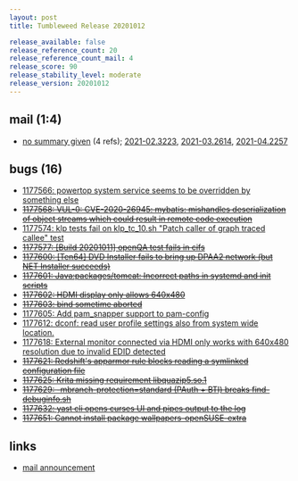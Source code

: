 ```yaml
---
layout: post
title: Tumbleweed Release 20201012

release_available: false
release_reference_count: 20
release_reference_count_mail: 4
release_score: 90
release_stability_level: moderate
release_version: 20201012
---
```


## mail (1:4)

- [no summary given](https://github.com/boombatower/tumbleweed-review/issues/10) (4 refs); [2021-02.3223](https://github.com/boombatower/tumbleweed-review/issues/10), [2021-03.2614](https://github.com/boombatower/tumbleweed-review/issues/10), [2021-04.2257](https://github.com/boombatower/tumbleweed-review/issues/10)

## bugs (16)

<!--more-->

- [1177566: powertop system service seems to be overridden by something else](https://bugzilla.opensuse.org/show_bug.cgi?id=1177566)
- ~~[1177568: VUL-0: CVE-2020-26945: mybatis: mishandles deserialization of object streams which could result in remote code execution](https://bugzilla.opensuse.org/show_bug.cgi?id=1177568)~~
- [1177574: klp tests fail on klp_tc_10.sh "Patch caller of graph traced callee" test](https://bugzilla.opensuse.org/show_bug.cgi?id=1177574)
- ~~[1177577: \[Build 20201011\] openQA test fails in cifs](https://bugzilla.opensuse.org/show_bug.cgi?id=1177577)~~
- ~~[1177600: \[Ten64\] DVD Installer fails to bring up DPAA2 network (but NET Installer succeeds)](https://bugzilla.opensuse.org/show_bug.cgi?id=1177600)~~
- ~~[1177601: Java:packages/tomcat: Incorrect paths in systemd and init scripts](https://bugzilla.opensuse.org/show_bug.cgi?id=1177601)~~
- ~~[1177602: HDMI display only allows 640x480](https://bugzilla.opensuse.org/show_bug.cgi?id=1177602)~~
- ~~[1177603: bind sometime aborted](https://bugzilla.opensuse.org/show_bug.cgi?id=1177603)~~
- [1177605: Add pam_snapper support to pam-config](https://bugzilla.opensuse.org/show_bug.cgi?id=1177605)
- [1177612: dconf: read user profile settings also from system wide location.](https://bugzilla.opensuse.org/show_bug.cgi?id=1177612)
- [1177618: External monitor connected via HDMI only works with 640x480 resolution due to invalid EDID detected](https://bugzilla.opensuse.org/show_bug.cgi?id=1177618)
- ~~[1177621: Redshift's apparmor rule blocks reading a symlinked configuration file](https://bugzilla.opensuse.org/show_bug.cgi?id=1177621)~~
- ~~[1177625: Krita missing requirement libquazip5.so.1](https://bugzilla.opensuse.org/show_bug.cgi?id=1177625)~~
- ~~[1177629: -mbranch-protection=standard (PAuth + BTI) breaks find-debuginfo.sh](https://bugzilla.opensuse.org/show_bug.cgi?id=1177629)~~
- ~~[1177632: yast cli opens curses UI and pipes output to the log](https://bugzilla.opensuse.org/show_bug.cgi?id=1177632)~~
- ~~[1177651: Cannot install package wallpapers-openSUSE-extra](https://bugzilla.opensuse.org/show_bug.cgi?id=1177651)~~



## links

- [mail announcement](https://github.com/boombatower/tumbleweed-review/issues/10)
